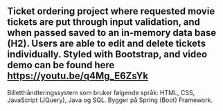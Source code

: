 Ticket ordering project where requested movie tickets are put through input validation, and when passed saved to an in-memory data base (H2). Users are able to edit and delete tickets individually.
Styled with Bootstrap, and video demo can be found here https://youtu.be/q4Mg_E6ZsYk
--
Billetthåndteringssystem som bruker følgende språk: HTML, CSS, JavaScript (JQuery), Java og SQL. Bygger på Spring (Boot) Framework. 
